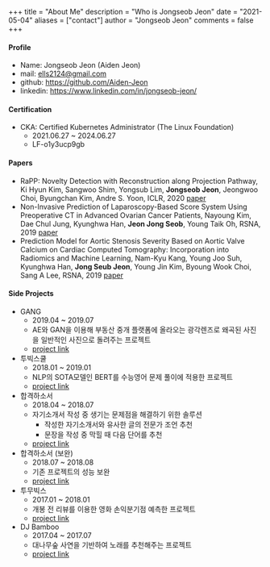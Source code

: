 +++
title = "About Me"
description = "Who is Jongseob Jeon"
date = "2021-05-04"
aliases = ["contact"]
author = "Jongseob Jeon"
comments = false
+++

#### Profile
- Name: Jongseob Jeon (Aiden Jeon)
- mail: ells2124@gmail.com
- github: https://github.com/Aiden-Jeon
- linkedin: https://www.linkedin.com/in/jongseob-jeon/

#### Certification
- CKA: Certified Kubernetes Administrator (The Linux Foundation)
  - 2021.06.27 ~ 2024.06.27
  - LF-o1y3ucp9gb

#### Papers
- RaPP: Novelty Detection with Reconstruction along Projection Pathway, Ki Hyun Kim, Sangwoo Shim, Yongsub Lim, **Jongseob Jeon**, Jeongwoo Choi, Byungchan Kim, Andre S. Yoon, ICLR, 2020 [paper](https://openreview.net/forum?id=HkgeGeBYDB)
- Non-Invasive Prediction of Laparoscopy-Based Score System Using Preoperative CT in Advanced Ovarian Cancer Patients, Nayoung Kim, Dae Chul Jung, Kyunghwa Han, **Jeon Jong Seob**, Young Taik Oh, RSNA, 2019 [paper](http://archive.rsna.org/2019/19015767.html)
- Prediction Model for Aortic Stenosis Severity Based on Aortic Valve Calcium on Cardiac Computed Tomography: Incorporation into Radiomics and Machine Learning, Nam-Kyu Kang, Young Joo Suh, Kyunghwa Han, **Jong Seub Jeon**, Young Jin Kim, Byoung Wook Choi, Sang A Lee, RSNA, 2019 [paper](http://archive.rsna.org/2019/19012505.html)
 

#### Side Projects
- GANG 
    - 2019.04 ~ 2019.07
    - AE와 GAN을 이용해 부동산 중개 플랫폼에 올라오는 광각렌즈로 왜곡된 사진을 일반적인 사진으로 돌려주는 프로젝트
    - [project link](http://www.datamarket.kr/xe/board_pdzw77/56002)
- 투빅스쿨 
    - 2018.01 ~ 2019.01
    - NLP의 SOTA모델인 BERT를 수능영어 문제 풀이에 적용한 프로젝트
    - [project link](http://www.datamarket.kr/xe/board_pdzw77/50240)
- 합격하소서
    - 2018.04 ~ 2018.07
    - 자기소개서 작성 중 생기는 문제점을 해결하기 위한 솔루션
        - 작성한 자기소개서와 유사한 글의 전문가 조언 추천
        - 문장을 작성 중 막힐 때 다음 단어를 추천
    - [project link](http://www.datamarket.kr/xe/index.php?mid=board_pdzw77&page=2&document_srl=44666)
- 합격하소서 (보완) 
    - 2018.07 ~ 2018.08
    - 기존 프로젝트의 성능 보완
    - [project link](http://www.datamarket.kr/xe/board_pdzw77/46033)
- 투무빅스 
    - 2017.01 ~ 2018.01
    - 개봉 전 리뷰를 이용한 영화 손익분기점 예측한 프로젝트
    - [project link](http://www.datamarket.kr/xe/index.php?mid=board_pdzw77&page=2&document_srl=37919)
- DJ Bamboo 
    - 2017.04 ~ 2017.07
    - 대나무숲 사연을 기반하여 노래를 추천해주는 프로젝트
    - [project link](http://www.datamarket.kr/xe/index.php?mid=board_pdzw77&page=2&document_srl=29247)
